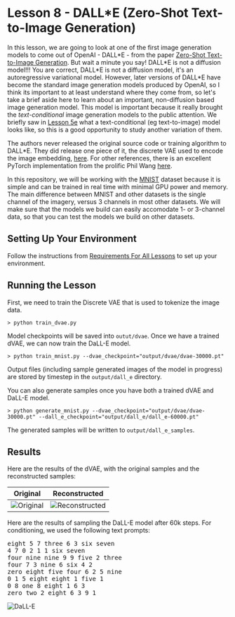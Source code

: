 # Lesson 8 - DALL\*E (Zero-Shot Text-to-Image Generation)

In this lesson, we are going to look at one of the first image generation models to come out of OpenAI - DALL\*E - from the paper [Zero-Shot Text-to-Image Generation](https://arxiv.org/abs/2102.12092). But wait a minute you say! DALL\*E is not a diffusion model!!! You are correct, DALL\*E is not a diffusion model, it's an autoregressive variational model. However, later versions of DALL\*E have become the standard image generation models produced by OpenAI, so I think its important to at least understand where they come from, so let's take a brief aside here to learn about an important, non-diffusion based image generation model. This model is important because it really brought the *text-conditional* image generation models to the public attention. We briefly saw in [Lesson 5e](https://github.com/swookey-thinky/mindiffusion/tree/main/lesson_05/sublesson_e) what a text-conditional (eg text-to-image) model looks like, so this is a good opportunity to study another variation of them. 

The authors never released the original source code or training algorithm to DALL\*E. They did release one piece of it, the discrete VAE used to encode the image embedding, [here](https://github.com/openai/DALL-E/tree/master). For other references, there is an excellent PyTorch implementation from the prolific Phil Wang [here](https://github.com/lucidrains/DALLE-pytorch/tree/main).


In this repository, we will be working with the [MNIST](https://en.wikipedia.org/wiki/MNIST_database) dataset because it is simple and can be trained in real time with minimal GPU power and memory. The main difference between MNIST and other datasets is the single channel of the imagery, versus 3 channels in most other datasets. We will make sure that the models we build can easily accomodate 1- or 3-channel data, so that you can test the models we build on other datasets.

## Setting Up Your Environment

Follow the instructions from [Requirements For All Lessons](https://github.com/swookey-thinky/mindiffusion?tab=readme-ov-file#requirements-for-all-lessons) to set up your environment.

## Running the Lesson

First, we need to train the Discrete VAE that is used to tokenize the image data.

```
> python train_dvae.py
```

Model checkpoints will be saved into `outut/dvae`. Once we have a trained dVAE, we can now train the DaLL-E model.

```
> python train_mnist.py --dvae_checkpoint="output/dvae/dvae-30000.pt"
```

Output files (including sample generated images of the model in progress) are stored by timestep in the `output/dall_e` directory.

You can also generate samples once you have both a trained dVAE and DaLL-E model.

```
> python generate_mnist.py --dvae_checkpoint="output/dvae/dvae-30000.pt" --dall_e_checkpoint="output/dall_e/dall_e-60000.pt"
```

The generated samples will be written to `output/dall_e_samples`.

## Results

Here are the results of the dVAE, with the original samples and the reconstructed samples:

| Original | Reconstructed |
| -------- | -------- |
|![Original](https://drive.google.com/uc?export=view&id=1whSORJMoEJDdC_L_R7W_I6ygo1FYvS2K) | ![Reconstructed](https://drive.google.com/uc?export=view&id=1u8i70csgMka7Ka0qrd0FcBweYjWz4pPn) |

Here are the results of sampling the DaLL-E model after 60k steps. For conditioning,
we used the following text prompts:
<pre>
eight 5 7 three 6 3 six seven 
4 7 0 2 1 1 six seven 
four nine nine 9 9 five 2 three 
four 7 3 nine 6 six 4 2 
zero eight five four 6 2 5 nine 
0 1 5 eight eight 1 five 1 
0 8 one 8 eight 1 6 3 
zero two 2 eight 6 3 9 1 
</pre>

![DaLL-E](https://drive.google.com/uc?export=view&id=1LCPtLocm8EQACZGeaYdkX7socMd5SRYS)
